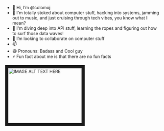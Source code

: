 - 👋 Hi, I’m @colomoj
- 👀 I'm totally stoked about computer stuff, hacking into systems, jamming out to music, and just cruising through tech vibes, you know what I mean?
- 🌱 I'm diving deep into API stuff, learning the ropes and figuring out how to surf those data waves! 
- 💞 I’m looking to collaborate on computer stuff
- 📫 
- 😄 Pronouns: Badass and Cool guy
- ⚡ Fun fact about me is that there are no fun facts

<!---
colomoj/colomoj is a ✨ special ✨ repository because its `README.md` (this file) appears on your GitHub profile.
You can click the Preview link to take a look at your changes.
--->
<a href="http://www.youtube.com/watch?feature=player_embedded&v=YOUTUBE_VIDEO_ID_HERE
" target="_blank"><img src="http://img.youtube.com/vi/YOUTUBE_VIDEO_ID_HERE/0.jpg" 
alt="IMAGE ALT TEXT HERE" width="240" height="180" border="10" /></a>
